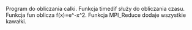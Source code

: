 Program do obliczania calki. Funkcja timedif służy do obliczania czasu. Funkcja
fun  oblicza f(x)=e^-x^2. Funkcja MPI_Reduce dodaje wszystkie kawałki.
